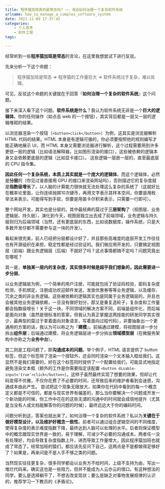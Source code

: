 ```yaml
---
title: 程序猿加班真的是常态吗? —— 浅谈如何治理一个复杂软件系统
urlname: how_to_manage_a_complex_software_system
date: 2021-11-09 17:37:42
categories:
    - 个人思考
    - 软件工程
tags:

---
```


经常听到一些**程序猿加班是常态**的言论，在这里我想尝试下进行反驳。

先来分析一下这个命题：

> 程序猿加班是常态 => 程序猿的工作量巨大 => 软件系统过于复杂，难以处理。

可见，反驳这个命题的关键就在于回答『**如何治理一个复杂的软件系统**』这个问题。

接下来深入看下这个问题。**软件系统是什么**？我认为软件系统无非是一个**巨大的逻辑体**。你的任何操作（如点击 web 的一个按钮），其实背后都是一层又一层的逻辑堆砌的结果。

以浏览器渲染一个按钮（`<button>click</button>`）为例，这其实是浏览器解析 HTML 代码的结果。HTML 本身是有逻辑可循的，你必须要按照他的规则编写才能正确地展示 UI，而 HTML 本身又需要浏览器进行解析，这个过程需要用到许多更低一层的逻辑（比如语法解释器，比如图形渲染的接口），这些被依赖的逻辑本身又会依赖更底层的逻辑（比如显卡接口）。 这些逻辑一层嵌一层的，直至最底层的 CPU 指令集。

**因此任何一个复杂系统，本质上其实就是一个庞大的逻辑体**。而这个逻辑体，必然是**分层**的（你见过谁直接用 GPU 的接口来渲染网站吗），否则描述它的复杂度就是**指数级增长**了，以人脑的计算能力很快就无法处理这么复杂的系统了（这就好比在概率论里面，让你连续抛掷10次硬币，再用文字表示其样本空间，你要是用枚举法来表示，可能得写到手软，但要是用笛卡尔积来表示，只需要一行即可）。

整个网站开发，其实也是分层的，其中最经典的莫过于**三层架构**了（视图层、业务逻辑层、持久层），演化到今天，视图层独立出去成了前端领域，业务逻辑与持久层则归为后端领域（当然，还有更底层的东西，比如说数据库，操作系统，只是大多数开发仔都不需要参与这一块的开发）。

看起来很完美，前人已经把分层都设计好了，并且那些高难度的底层开发工作往往也有开源组织在承担，稳定性都是经过验证的。我们做应用开发的，只要搞定视图层（前端）跟业务逻辑层（后端）不就好了吗？这点事情都搞不定吗？问题究竟出在哪呢？

其一是，**单独某一层内的复杂度，其实很多时候是超乎我们想象的，因此需要进一步分层**。

以业务逻辑层为例，一个简单的用户注册，可能就包括了验证码校验，密码复杂度检测，手机绑定，注册成功欢迎邮件发送，发放优惠券等等业务逻辑，以及缓存、冗余之类的非业务逻辑。这些被依赖的逻辑其实也是同属于业务逻辑层的，并且也会被其他业务逻辑依赖，一旦没有做好划分，那又是重复造轮子，复杂度和工作量都会指数级增长！关于这一块，不同领域的解决方案不同，前端是组件化，而后端是面向对象（虽然是很标准的答案，但我认为真正掌握这两技能的研发同学其实很少，最典型的莫过于拿着面向对象语言，写着面向过程代码），非要抽象出一个更通用的方案的话，我认为可以称之为『**建模**』。前端通过建模，将视图层进一步分拆出**组件层**；后端通过建模，将业务逻辑层进一步分拆出**领域模型层**（在微服务架构中亦称之为**业务中台**）。


其二则是工程问题了，即**沟通成本的问题**。举个例子，HTML 语言提供了 button 标签，但这个标签除了渲染一个按钮外，还会同时渲染一个文本输入框给我们。这显然不是我们需要的，好在这个标签同时提供了一个配置给我们，可能显式地指定避免渲染文本框（额外的工作是你需要指定该配置 `<button disable-input='true'>click</button>`）。这样子虽然最终实现了想要的效果，但却让代码变得不优雅，不仅你花费了不必要的时间，还导致后来的维护者看到会迷惑，沟通成本由此产生。 尝试把这个现象无限放大，如果你在代码中看到的每一个概念定义都是不可信的，都是与现实世界有偏差的，那么当你要解决一个问题或开发一个新功能的时候，你工作中花在的这些无谓的沟通中的时间就会成倍地提升（尤其是当没有人或文档能解答你的问题的时候），最终远远大于你的编码时间。


问题分析到这，答案也就出来了。如何治理一个复杂的软件系统？私以为**关键在于做好模型设计，以及维护好概念一致性**。前者可以通过组合逻辑空间的不同维度，使得复杂度的表示难度指数下降，最终达到人脑可以处理的水平。后者则保证模型中的概念跟现实世界是一致的，易于理解，可减少不必要的沟通成本。两者任一没有处理好，均会导致复杂度指数上升，进而导致工作量增大，因此程序猿加班也就成了常态了。经常加班的猿们，都应该先反问下自己，这两点是不是都做得足够好了？如果是，再来问是不是人手不够之类的问题。

当然现实往往更复杂，很多同学都会以业务方不给时间，上级不支持为由，写出一堆烂代码来。确实这也是一些阻力，但并不能成为人云亦云的借口。有这种想法的同学，要么是选择躺平了，不想去改变现状；要么是缺乏对事物发展规律的认识的，推荐学习一下教员的《矛盾论》。










